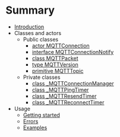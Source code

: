 # Summary

* [Introduction](README.md)
* Classes and actors
  * Public classes
    * [actor MQTTConnection](classes/actor-mqttconnection.md)
    * [interface MQTTConnectionNotify](classes/interface-mqttconnectionnotify.md)
    * [class MQTTPacket](classes/class-mqttpacket.md)
    * [type MQTTVersion](classes/type-mqttversion.md)
    * [primitive MQTTTopic](classes/primitive-mqtttopic.md)
  * Private classes
    * [class \_MQTTConnectionManager](classes/class-mqttconnectionmanager.md)
    * [class \_MQTTPingTimer](classes/class-mqttpingtimer.md)
    * [class \_MQTTResendTimer](classes/class-mqttresendtimer.md)
    * [class \_MQTTReconnectTimer](classes/class-mqttreconnecttimer.md)
* Usage
  * [Getting started](usage/getting-started.md)
  * [Errors](usage/errors.md)
  * [Examples](usage/examples.md)

